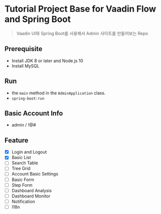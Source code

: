 # Tutorial Project Base for Vaadin Flow and Spring Boot
> Vaadin UI와 Spring Boot를 사용해서 Admin 사이트를 만들어보는 Repo

## Prerequisite
- Install JDK 8 or later and Node.js 10
- Install MySQL

## Run
- the <code>main</code> method in the <code>AdminApplication</code> class.
- <code>spring-boot:run</code>

## Basic Account Info
- admin / !@#

## Feature
- [X] Login and Logout
- [X] Basic List
- [ ] Search Table
- [ ] Tree Grid
- [ ] Account Basic Settings
- [ ] Basic Form
- [ ] Step Form
- [ ] Dashboard Analysis
- [ ] Dashboard Monitor
- [ ] Notification
- [ ] I18n